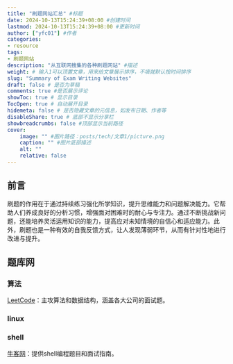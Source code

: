```yaml
---
title: "刷题网站汇总" #标题
date: 2024-10-13T15:24:39+08:00 #创建时间
lastmod: 2024-10-13T15:24:39+08:00 #更新时间
author: ["yfc01"] #作者
categories: 
- resource
tags: 
- 刷题网站
description: "从互联网搜集的各种刷题网站" #描述
weight: # 输入1可以顶置文章，用来给文章展示排序，不填就默认按时间排序
slug: "Summary of Exam Writing Websites"
draft: false # 是否为草稿
comments: true #是否展示评论
showToc: true # 显示目录
TocOpen: true # 自动展开目录
hidemeta: false # 是否隐藏文章的元信息，如发布日期、作者等
disableShare: true # 底部不显示分享栏
showbreadcrumbs: false #顶部显示当前路径
cover:
    image: "" #图片路径：posts/tech/文章1/picture.png
    caption: "" #图片底部描述
    alt: ""
    relative: false
---
```


## 前言

刷题的作用在于通过持续练习强化所学知识，提升思维能力和问题解决能力。它帮助人们养成良好的分析习惯，增强面对困难时的耐心与专注力。通过不断挑战新问题，还能培养灵活运用知识的能力，提高应对未知情境的自信心和适应能力。此外，刷题也是一种有效的自我反馈方式，让人发现薄弱环节，从而有针对性地进行改进与提升。

## 题库网

### 算法

<a href="https://leetcode.cn/" target="_blank">LeetCode</a>：主攻算法和数据结构，涵盖各大公司的面试题。

### linux

### shell

<a href="https://www.nowcoder.com/" target="_blank">牛客网</a>：提供shell编程题目和面试指南。